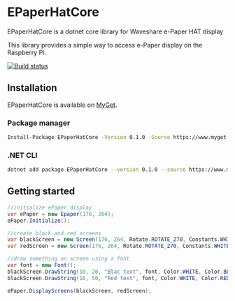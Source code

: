 # EPaperHatCore 
EPaperHatCore is a dotnet core library for Waveshare e-Paper HAT display

This library provides a simple way to access e-Paper display on the Raspberry Pi.

[![Build status](https://ci.appveyor.com/api/projects/status/nol7v0n0y2hjipl0?svg=true)](https://ci.appveyor.com/project/paw3lx/epaperhatcore)


## Installation

EPaperHatCore is available on [MyGet](https://www.myget.org/F/epaperhatcore/api/v3/index.json).

### Package manager
```bash
Install-Package EPaperHatCore -Version 0.1.0 -Source https://www.myget.org/F/epaperhatcore/api/v3/index.json
```

### .NET CLI
```bash
dotnet add package EPaperHatCore --version 0.1.0 --source https://www.myget.org/F/epaperhatcore/api/v3/index.json
```

## Getting started

```cs
//initialize ePaper display
var ePaper = new Epaper(176, 264);
ePaper.Initialize();

//create black and red screens
var blackScreen = new Screen(176, 264, Rotate.ROTATE_270, Constants.WHITE);
var redScreen = new Screen(176, 264, Rotate.ROTATE_270, Constants.WHITE);

//draw something on screen using a font
var font = new Font();
blackScreen.DrawString(10, 20, "Blac text", font, Color.WHITE, Color.BLACK);
blackScreen.DrawString(10, 50, "Red text", font, Color.WHITE, Color.RED);

ePaper.DisplayScreens(blackScreen, redScreen);
```